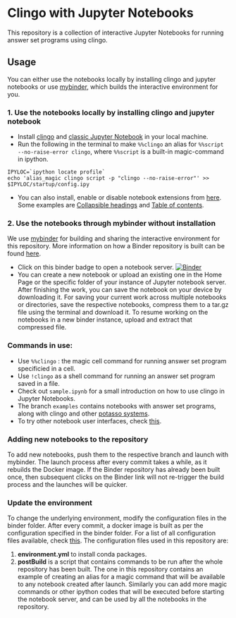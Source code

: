 # Clingo with Jupyter Notebooks

This repository is a collection of interactive Jupyter Notebooks for running answer set programs using clingo.

## Usage

You can either use the notebooks locally by installing clingo and jupyter notebooks or use [mybinder](https://mybinder.org/), which builds the interactive environment for you. 

### 1. Use the notebooks locally by installing clingo and jupyter notebook 

- Install [clingo](https://potassco.org/clingo/) and [classic Jupyter Notebook](https://jupyter.org/install) in your local machine.
-  Run the following in the terminal to make `%%clingo` an alias for `%%script --no-raise-error clingo`, where `%%script` is a built-in magic-command in ipython.  
```
IPYLOC=`ipython locate profile` 
echo 'alias_magic clingo script -p "clingo --no-raise-error"' >> $IPYLOC/startup/config.ipy 
```

- You can also install, enable or disable notebook extensions from [here](https://jupyter-contrib-nbextensions.readthedocs.io/en/latest/install.html). Some examples are [Collapsible headings](https://jupyter-contrib-nbextensions.readthedocs.io/en/latest/nbextensions/collapsible_headings/readme.html) and  [Table of contents](https://jupyter-contrib-nbextensions.readthedocs.io/en/latest/nbextensions/toc2/README.html).

### 2.  Use the notebooks through mybinder without installation

We use [mybinder](https://mybinder.org/) for building and sharing the interactive environment for this repository. 
More information on how a Binder repository is built can be found [here](https://mybinder.readthedocs.io/en/latest/introduction.html).

- Click on this binder badge to open a notebook server. [![Binder](https://mybinder.org/badge_logo.svg)](https://mybinder.org/v2/gh/krr-up/notebook.git/main)
- You can create a new notebook or upload an existing one in the Home Page or the specific folder of your instance of Jupyter notebook server. 
  After finishing the work, you can save the notebook on your device by downloading it.  For saving your current work across multiple notebooks or directories, save the respective notebooks, compress them to a tar.gz file using the terminal and download it. To resume working on the notebooks in a new binder instance, upload and extract that compressed file.


### Commands in use:

- Use `%%clingo` : the magic cell command for running answer set program specificied in a cell.
- Use `!clingo` as a shell command for running an answer set program saved in a file.
- Check out `sample.ipynb` for a small introduction on how to use clingo in Jupyter Notebooks.
- The branch `examples` contains notebooks with answer set programs, along with clingo and other [potasso systems](https://github.com/potassco/).
- To try other notebook user interfaces, check [this](https://mybinder.readthedocs.io/en/latest/howto/user_interface.html).

### Adding new notebooks to the repository

To add new notebooks, push them to the respective branch and launch with mybinder.
The launch process after every commit takes a while, as it rebuilds the Docker image. 
If the Binder repository has already been built once, then subsequent clicks on the Binder link will not re-trigger the build process and the launches will be quicker.

### Update the environment
  
To change the underlying environment, modify the configuration files in the binder folder.
After every commit, a docker image is built as per the configuration specified in the binder folder.
For a list of all configuration files available, check [this](https://mybinder.readthedocs.io/en/latest/using/config_files.html#config-files).
The configuration files used in this repository are:
1. **environment.yml** to install conda packages.
2. **postBuild** is a script that contains commands to be run after the whole repository has been built. 
  The one in this repository contains an example of creating an alias for a magic command that will be available to any notebook created after launch.         Similarly you can add more magic commands or other ipython codes that will be executed before starting the notebook server, and can be used by all the notebooks   in the repository.
